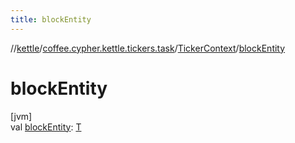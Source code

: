 ```yaml
---
title: blockEntity
---
```

//[kettle](../../../index.html)/[coffee.cypher.kettle.tickers.task](../index.html)/[TickerContext](index.html)/[blockEntity](block-entity.html)



# blockEntity



[jvm]\
val [blockEntity](block-entity.html): [T](index.html)




